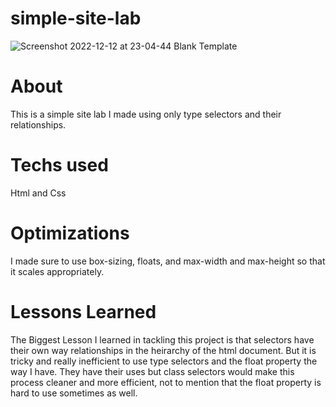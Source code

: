 # simple-site-lab
![Screenshot 2022-12-12 at 23-04-44 Blank Template](https://user-images.githubusercontent.com/94779649/207249172-ace5a863-6f55-4dd9-a323-3af9db76b7f1.png)
# About
This is a simple site lab I made using only type selectors and their relationships. 
# Techs used
Html and Css
# Optimizations
I made sure to use box-sizing, floats, and max-width and max-height so that it scales appropriately.
# Lessons Learned
The Biggest Lesson I learned in tackling this project is that selectors have their own way relationships in the heirarchy of the html document. But it is tricky and really inefficient to use type selectors and the float property the way I have. They have their uses but class selectors would make this process cleaner and more efficient, not to mention that the float property is hard to use sometimes as well.
